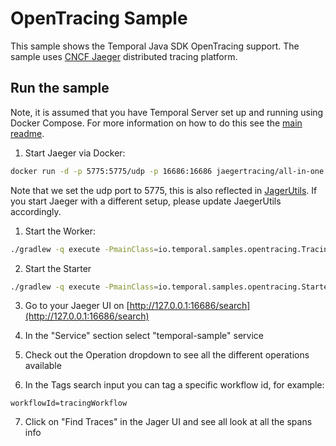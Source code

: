 # OpenTracing Sample

This sample shows the Temporal Java SDK OpenTracing support.
The sample uses [CNCF Jaeger](https://github.com/jaegertracing/jaeger) distributed tracing
platform.

## Run the sample

Note, it is assumed that you have Temporal Server set up and running using Docker Compose.
For more information on how to do this see the [main readme](../../../../../../../README.md).

1. Start Jaeger via Docker:

```bash
docker run -d -p 5775:5775/udp -p 16686:16686 jaegertracing/all-in-one:latest
```

Note that we set the udp port to 5775, this is also reflected in [JagerUtils](JaegerUtils.java).
If you start Jaeger with a different setup, please update JaegerUtils accordingly.


1. Start the Worker:

```bash
./gradlew -q execute -PmainClass=io.temporal.samples.opentracing.TracingWorker
```

2. Start the Starter

```bash
./gradlew -q execute -PmainClass=io.temporal.samples.opentracing.Starter
```

3. Go to your Jaeger UI on [http://127.0.0.1:16686/search](http://127.0.0.1:16686/search)

4. In the "Service" section select "temporal-sample" service

5. Check out the Operation dropdown to see all the different operations available

6. In the Tags search input you can tag a specific workflow id, for example:

```
workflowId=tracingWorkflow
```

7. Click on "Find Traces" in the Jager UI and see all look at all the spans info
